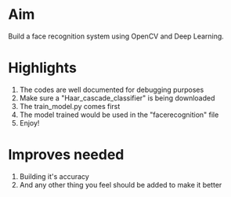 # Aim
Build a face recognition system using OpenCV and Deep Learning.

# Highlights
1. The codes are well documented for debugging purposes
2. Make sure a "Haar_cascade_classifier" is being downloaded 
3. The train_model.py comes first 
4. The model trained would be used in the "facerecognition" file
5. Enjoy!

# Improves needed
1. Building it's accuracy
2. And any other thing you feel should be added to make it better
